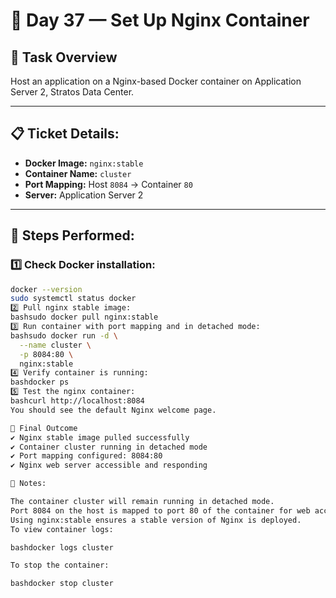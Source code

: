# 🚀 Day 37 — Set Up Nginx Container

## 🎯 Task Overview
Host an application on a Nginx-based Docker container on Application Server 2, Stratos Data Center.

---

## 📋 Ticket Details:
- **Docker Image:** `nginx:stable`
- **Container Name:** `cluster`
- **Port Mapping:** Host `8084` → Container `80`
- **Server:** Application Server 2

---

## 🧩 Steps Performed:

### 1️⃣ Check Docker installation:
```bash
docker --version
sudo systemctl status docker
2️⃣ Pull nginx stable image:
bashsudo docker pull nginx:stable
3️⃣ Run container with port mapping and in detached mode:
bashsudo docker run -d \
  --name cluster \
  -p 8084:80 \
  nginx:stable
4️⃣ Verify container is running:
bashdocker ps
5️⃣ Test the nginx container:
bashcurl http://localhost:8084
You should see the default Nginx welcome page.

🏁 Final Outcome
✔️ Nginx stable image pulled successfully
✔️ Container cluster running in detached mode
✔️ Port mapping configured: 8084:80
✔️ Nginx web server accessible and responding

🧾 Notes:

The container cluster will remain running in detached mode.
Port 8084 on the host is mapped to port 80 of the container for web access.
Using nginx:stable ensures a stable version of Nginx is deployed.
To view container logs:

bashdocker logs cluster

To stop the container:

bashdocker stop cluster
